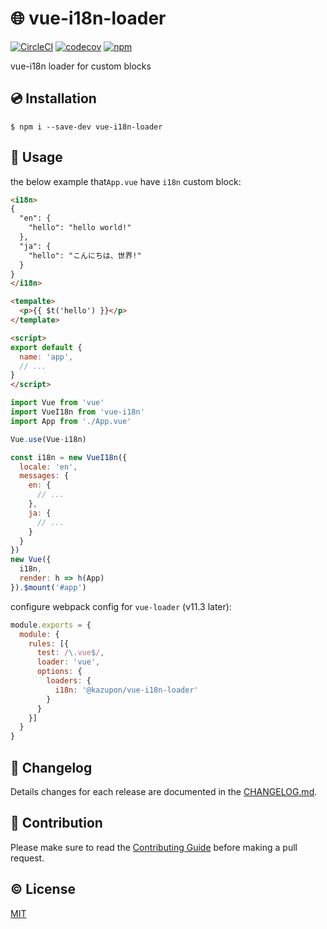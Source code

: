 # :globe_with_meridians: vue-i18n-loader

[![CircleCI](https://circleci.com/gh/kazupon/vue-i18n-loader.svg?style=svg)](https://circleci.com/gh/kazupon/vue-i18n-loader)
[![codecov](https://codecov.io/gh/kazupon/vue-i18n-loader/branch/dev/graph/badge.svg)](https://codecov.io/gh/kazupon/vue-i18n-loader)
[![npm](https://img.shields.io/npm/v/@kazupon/vue-i18n-loader.svg)](https://www.npmjs.com/package/@kazupon/vue-i18n-loader)

vue-i18n loader for custom blocks

## :cd: Installation

    $ npm i --save-dev vue-i18n-loader

## :rocket: Usage

the below example that`App.vue` have `i18n` custom block:
```html
<i18n>
{
  "en": {
    "hello": "hello world!"
  },
  "ja": {
    "hello": "こんにちは、世界!"
  }
}
</i18n>

<tempalte>
  <p>{{ $t('hello') }}</p>
</template>

<script>
export default {
  name: 'app',
  // ...
}
</script>
```

```javascript
import Vue from 'vue'
import VueI18n from 'vue-i18n'
import App from './App.vue'

Vue.use(Vue-i18n)

const i18n = new VueI18n({
  locale: 'en',
  messages: {
    en: {
      // ...
    },
    ja: {
      // ...
    }
  }
})
new Vue({
  i18n,
  render: h => h(App)
}).$mount('#app')
```

configure webpack config for `vue-loader` (v11.3 later):

```javascript
module.exports = {
  module: {
    rules: [{
      test: /\.vue$/,
      loader: 'vue',
      options: {
        loaders: {
          i18n: '@kazupon/vue-i18n-loader'
        }
      }
    }]
  }
}
```

## :scroll: Changelog
Details changes for each release are documented in the [CHANGELOG.md](https://github.com/kazupon/vue-i18n-loader/blob/dev/CHANGELOG.md).

## :muscle: Contribution
Please make sure to read the [Contributing Guide](https://github.com/kazupon/vue-i18n-loader/blob/dev/CONTRIBUTING.md) before making a pull request.

## :copyright: License

[MIT](http://opensource.org/licenses/MIT)
